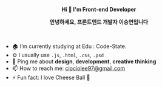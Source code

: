<p align="center">
  <b>Hi 👋 I'm Front-end Developer</b>
</p>
<p align="center">
  <b>안녕하세요, 프론트엔드 개발자 이승연입니다</b>
</p>

<br/>

- 🏠 I’m currently studying at Edu : Code-State.
- ⚙ I usually use `.js`, `.html`, `.css`, `.psd`
- 💬 Ping me about <b>design</b>, <b>development</b>, <b>creative thinking</b>
- 📫 How to reach me: ciociolee97@gmail.com
- ⚡ Fun fact: I love Cheese Ball 🧀

